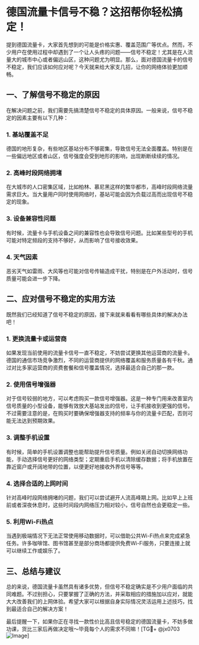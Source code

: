 # 德国流量卡信号不稳？这招帮你轻松搞定！

提到德国流量卡，大家首先想到的可能是价格实惠、覆盖范围广等优点。然而，不少用户在使用过程中却遇到了一个让人头疼的问题——信号不稳定！尤其是在人流量大的城市中心或者偏远山区，这种问题尤为明显。那么，面对德国流量卡的信号不稳定，我们应该如何应对呢？今天就来给大家支几招，让你的网络体验更加顺畅。

## 一、了解信号不稳定的原因

在解决问题之前，我们需要先搞清楚信号不稳定的具体原因。一般来说，信号不稳定的因素主要有以下几种：

### 1. 基站覆盖不足

德国的地形复杂，有些地区基站分布不够密集，导致信号无法全面覆盖。特别是在一些偏远地区或者山区，信号强度会受到地形的影响，出现断断续续的情况。

### 2. 高峰时段网络拥堵

在大城市的人口密集区域，比如柏林、慕尼黑这样的繁华都市，高峰时段网络流量需求巨大。当大量用户同时使用网络时，基站可能会因为负载过高而出现信号不稳定的现象。

### 3. 设备兼容性问题

有时候，流量卡与手机设备之间的兼容性也会导致信号问题。比如某些型号的手机可能对特定频段的支持不够好，从而影响了信号接收效果。

### 4. 天气因素

恶劣天气如雷雨、大风等也可能对信号传输造成干扰，特别是在户外活动时，信号质量可能会进一步下降。

## 二、应对信号不稳定的实用方法

既然我们已经知道了信号不稳定的原因，接下来就来看看有哪些具体的解决办法吧！

### 1. 更换流量卡或运营商

如果发现当前使用的流量卡信号一直不稳定，不妨尝试更换其他运营商的流量卡。德国的通信市场竞争激烈，不同的运营商提供的网络覆盖和服务质量各有千秋。通过对比多家运营商的资费套餐和信号覆盖情况，选择最适合自己的那一款。

### 2. 使用信号增强器

对于信号较弱的地方，可以考虑购买一款信号增强器。这是一种专门用来改善室内信号质量的小型设备，能够有效放大基站发出的信号，让手机接收到更强的信号。不过需要注意的是，在购买时要确保增强器支持的频率与你的流量卡匹配，否则可能无法达到预期效果。

### 3. 调整手机设置

有时候，简单的手机设置调整也能帮助提升信号质量。例如关闭自动切换网络功能，手动选择信号更好的网络类型；定期重启手机以清除缓存数据；将手机放置在靠近窗户或开阔地带的位置，以便更好地接收外界信号等等。

### 4. 选择合适的上网时间

针对高峰时段网络拥堵的问题，我们可以尝试避开人流高峰期上网。比如早上上班前或者深夜休息时，这些时间段内网络压力相对较小，信号自然也会更稳定一些。

### 5. 利用Wi-Fi热点

当遇到极端情况下无法正常使用移动数据时，可以借助公共Wi-Fi热点来完成紧急任务。许多咖啡馆、图书馆甚至是部分商场都提供免费Wi-Fi服务，只要连接上就可以继续工作或娱乐了。

## 三、总结与建议

总的来说，德国流量卡虽然具有诸多优势，但信号不稳定确实是不少用户面临的共同难题。不过别担心，只要掌握了正确的方法，并采取相应的措施加以应对，就能大大改善我们的上网体验。希望大家可以根据自身实际情况灵活运用上述技巧，找到最适合自己的解决方案！

最后提醒一下，如果你正在寻找一款性价比高且信号稳定的德国流量卡，不妨多做功课，货比三家后再做决定哦～毕竟每个人的需求不同嘛！[TG💪+ @jx0703 ![Image](https://github.com/user-attachments/assets/dbca1d08-cadb-493c-b0ec-ad6f7a83f270)]